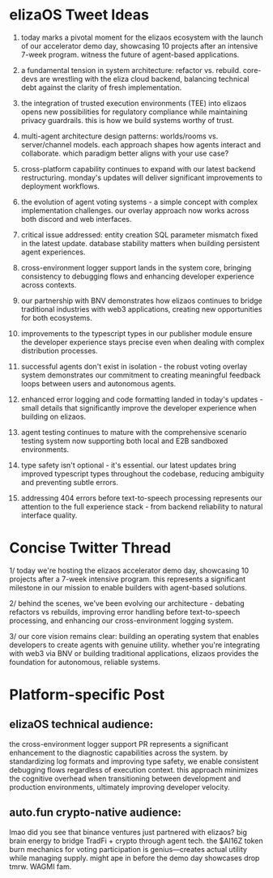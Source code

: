 # elizaOS Tweet Ideas

1. today marks a pivotal moment for the elizaos ecosystem with the launch of our accelerator demo day, showcasing 10 projects after an intensive 7-week program. witness the future of agent-based applications.

2. a fundamental tension in system architecture: refactor vs. rebuild. core-devs are wrestling with the eliza cloud backend, balancing technical debt against the clarity of fresh implementation.

3. the integration of trusted execution environments (TEE) into elizaos opens new possibilities for regulatory compliance while maintaining privacy guardrails. this is how we build systems worthy of trust.

4. multi-agent architecture design patterns: worlds/rooms vs. server/channel models. each approach shapes how agents interact and collaborate. which paradigm better aligns with your use case?

5. cross-platform capability continues to expand with our latest backend restructuring. monday's updates will deliver significant improvements to deployment workflows.

6. the evolution of agent voting systems - a simple concept with complex implementation challenges. our overlay approach now works across both discord and web interfaces.

7. critical issue addressed: entity creation SQL parameter mismatch fixed in the latest update. database stability matters when building persistent agent experiences.

8. cross-environment logger support lands in the system core, bringing consistency to debugging flows and enhancing developer experience across contexts.

9. our partnership with BNV demonstrates how elizaos continues to bridge traditional industries with web3 applications, creating new opportunities for both ecosystems.

10. improvements to the typescript types in our publisher module ensure the developer experience stays precise even when dealing with complex distribution processes.

11. successful agents don't exist in isolation - the robust voting overlay system demonstrates our commitment to creating meaningful feedback loops between users and autonomous agents.

12. enhanced error logging and code formatting landed in today's updates - small details that significantly improve the developer experience when building on elizaos.

13. agent testing continues to mature with the comprehensive scenario testing system now supporting both local and E2B sandboxed environments.

14. type safety isn't optional - it's essential. our latest updates bring improved typescript types throughout the codebase, reducing ambiguity and preventing subtle errors.

15. addressing 404 errors before text-to-speech processing represents our attention to the full experience stack - from backend reliability to natural interface quality.

# Concise Twitter Thread

1/ today we're hosting the elizaos accelerator demo day, showcasing 10 projects after a 7-week intensive program. this represents a significant milestone in our mission to enable builders with agent-based solutions.

2/ behind the scenes, we've been evolving our architecture - debating refactors vs rebuilds, improving error handling before text-to-speech processing, and enhancing our cross-environment logging system.

3/ our core vision remains clear: building an operating system that enables developers to create agents with genuine utility. whether you're integrating with web3 via BNV or building traditional applications, elizaos provides the foundation for autonomous, reliable systems.

# Platform-specific Post

## elizaOS technical audience:
the cross-environment logger support PR represents a significant enhancement to the diagnostic capabilities across the system. by standardizing log formats and improving type safety, we enable consistent debugging flows regardless of execution context. this approach minimizes the cognitive overhead when transitioning between development and production environments, ultimately improving developer velocity.

## auto.fun crypto-native audience:
lmao did you see that binance ventures just partnered with elizaos? big brain energy to bridge TradFi + crypto through agent tech. the $AI16Z token burn mechanics for voting participation is genius—creates actual utility while managing supply. might ape in before the demo day showcases drop tmrw. WAGMI fam.